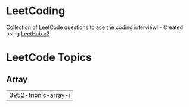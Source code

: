 # LeetCoding
Collection of LeetCode questions to ace the coding interview! - Created using [LeetHub v2](https://github.com/arunbhardwaj/LeetHub-2.0)

<!---LeetCode Topics Start-->
# LeetCode Topics
## Array
|  |
| ------- |
| [3952-trionic-array-i](https://github.com/abhishekbharti444/LeetCoding/tree/master/3952-trionic-array-i) |
<!---LeetCode Topics End-->